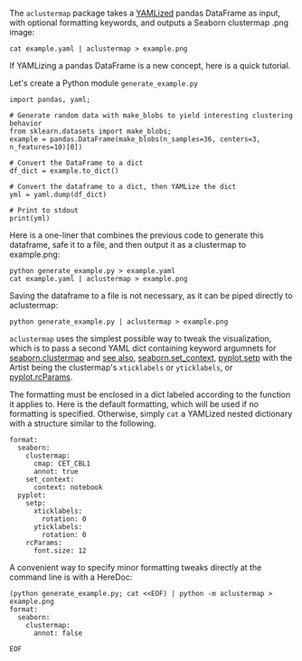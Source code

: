 The `aclustermap` package takes a [YAMLized](https://yaml.org/) pandas DataFrame as input, with optional formatting keywords, and outputs a Seaborn clustermap .png image:

```
cat example.yaml | aclustermap > example.png
```

If YAMLizing a pandas DataFrame is a new concept, here is a quick tutorial.

Let's create a Python module `generate_example.py`
```
import pandas, yaml;

# Generate random data with make_blobs to yield interesting clustering behavior
from sklearn.datasets import make_blobs; 
example = pandas.DataFrame(make_blobs(n_samples=36, centers=3, n_features=10)[0])

# Convert the DataFrame to a dict
df_dict = example.to_dict()

# Convert the dataframe to a dict, then YAMLize the dict
yml = yaml.dump(df_dict)

# Print to stdout
print(yml)
```

Here is a one-liner that combines the previous code to generate this dataframe, safe it to a file, and then output it as a clustermap to example.png:

```
python generate_example.py > example.yaml
cat example.yaml | aclustermap > example.png
```

Saving the dataframe to a file is not necessary, as it can be piped directly to aclustermap:

```
python generate_example.py | aclustermap > example.png
```

`aclustermap` uses the simplest possible way to tweak the visualization, which is to pass a second YAML dict containing keyword argumnets for [seaborn.clustermap](https://seaborn.pydata.org/generated/seaborn.clustermap.html) and [see also](https://seaborn.pydata.org/generated/seaborn.heatmap.html#seaborn.heatmap), [seaborn.set_context](https://seaborn.pydata.org/generated/seaborn.set_context.html), [pyplot.setp](https://matplotlib.org/stable/api/_as_gen/matplotlib.pyplot.setp.html) with the Artist being the clustermap's `xticklabels` or `yticklabels`, or [pyplot.rcParams](https://matplotlib.org/stable/users/explain/customizing.html).

The formatting must be enclosed in a dict labeled according to the function it applies to. Here is the default formatting, which will be used if no formatting is specified.
Otherwise, simply `cat` a YAMLized nested dictionary with a structure similar to the following. 
```
format:
  seaborn:
    clustermap:
      cmap: CET_CBL1
      annot: true
    set_context:
      context: notebook
  pyplot:
    setp:
      xticklabels:
        rotation: 0
      yticklabels:
        rotation: 0
    rcParams:
      font.size: 12
```

A convenient way to specify minor formatting tweaks directly at the command line is with a HereDoc:

```
(python generate_example.py; cat <<EOF) | python -m aclustermap > example.png
format:
  seaborn:
    clustermap:
      annot: false

EOF
```
